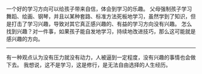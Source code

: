一个好的学习方向可以给孩子带来自信，体会到学习的乐趣。
父母强制孩子学习舞蹈、绘画、钢琴，并且以某种套路、标准方法死板地学习，虽然学到了知识，但是打击了学习兴趣，导致对其它真正感兴趣的、有益的学习方向没有兴趣。
怎么找到兴趣？对一件事，如果孩子能自发地学习，持续地改进技巧，那么这可能就是感兴趣的方向。

---
有一种观点认为没有压力就没有动力，人被逼到一定程度，没有兴趣的事情也会做下去。
我想说，这不是学习，这是修行，是无法自由选择的人生经历。
